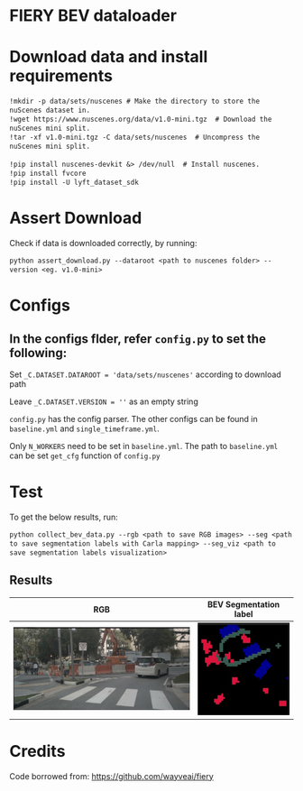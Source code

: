 # FIERY BEV dataloader

# Download data and install requirements

```
!mkdir -p data/sets/nuscenes # Make the directory to store the nuScenes dataset in.
!wget https://www.nuscenes.org/data/v1.0-mini.tgz  # Download the nuScenes mini split.
!tar -xf v1.0-mini.tgz -C data/sets/nuscenes  # Uncompress the nuScenes mini split.

!pip install nuscenes-devkit &> /dev/null  # Install nuscenes.
!pip install fvcore
!pip install -U lyft_dataset_sdk
```

# Assert Download

Check if data is downloaded correctly, by running:

```
python assert_download.py --dataroot <path to nuscenes folder> --version <eg. v1.0-mini>
```

# Configs

## In the configs flder, refer `config.py` to set the following:

Set `_C.DATASET.DATAROOT = 'data/sets/nuscenes'` according to download path

Leave `_C.DATASET.VERSION = ''` as an empty string

`config.py` has the config parser. The other configs can be found in `baseline.yml` and `single_timeframe.yml`. 

Only `N_WORKERS` need to be set in `baseline.yml`. The path to `baseline.yml` can be set `get_cfg` function of `config.py`


# Test

To get the below results, run:

```
python collect_bev_data.py --rgb <path to save RGB images> --seg <path to save segmentation labels with Carla mapping> --seg_viz <path to save segmentation labels visualization>
```

## Results

| RGB      | BEV Segmentation label | 
| :----:       |    :----:   |   
| ![Grid](images/1.jpeg)      | ![Grid](images/3.jpeg)       |


# Credits
Code borrowed from: https://github.com/wayveai/fiery






